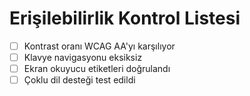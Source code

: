 # Erişilebilirlik Kontrol Listesi

- [ ] Kontrast oranı WCAG AA'yı karşılıyor
- [ ] Klavye navigasyonu eksiksiz
- [ ] Ekran okuyucu etiketleri doğrulandı
- [ ] Çoklu dil desteği test edildi
